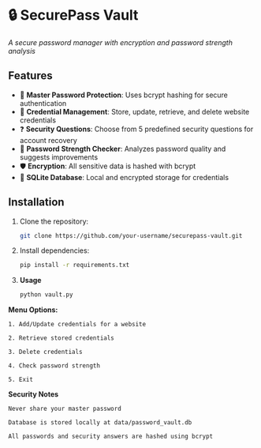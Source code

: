 # 🔒 SecurePass Vault  
*A secure password manager with encryption and password strength analysis*

## Features
- 🔐 **Master Password Protection**: Uses bcrypt hashing for secure authentication
- 🔄 **Credential Management**: Store, update, retrieve, and delete website credentials
- ❓ **Security Questions**: Choose from 5 predefined security questions for account recovery
- 💪 **Password Strength Checker**: Analyzes password quality and suggests improvements
- 🛡️ **Encryption**: All sensitive data is hashed with bcrypt
- 📁 **SQLite Database**: Local and encrypted storage for credentials

## Installation
1. Clone the repository:
   ```bash
   git clone https://github.com/your-username/securepass-vault.git
    ```

2. Install dependencies:

    ```bash
    pip install -r requirements.txt
    ```

3. **Usage**

    ```bash
    python vault.py
    ```

**Menu Options:**

    1. Add/Update credentials for a website
    
    2. Retrieve stored credentials
    
    3. Delete credentials
    
    4. Check password strength
    
    5. Exit


**Security Notes**

    Never share your master password
    
    Database is stored locally at data/password_vault.db
    
    All passwords and security answers are hashed using bcrypt
